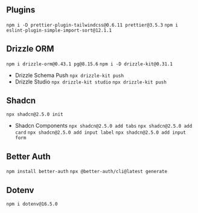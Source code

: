 ## Plugins
`npm i -D prettier-plugin-tailwindcss@0.6.11 prettier@3.5.3`
`npm i eslint-plugin-simple-import-sort@12.1.1`

## Drizzle ORM
`npm i drizzle-orm@0.43.1 pg@8.15.6`
`npm i -D drizzle-kit@0.31.1`
- Drizzle Schema Push
`npx drizzle-kit push`
- Drizzle Studio
`npx drizzle-kit studio`
`npx drizzle-kit push`

## Shadcn
`npx shadcn@2.5.0 init`
- Shadcn Components
`npx shadcn@2.5.0 add tabs`
`npx shadcn@2.5.0 add card`
`npx shadcn@2.5.0 add input label`
`npx shadcn@2.5.0 add input form`

## Better Auth
`npm install better-auth`
`npx @better-auth/cli@latest generate`

## Dotenv
`npm i dotenv@16.5.0`